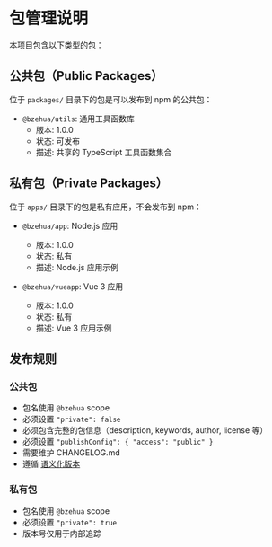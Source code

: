 # 包管理说明

本项目包含以下类型的包：

## 公共包（Public Packages）

位于 `packages/` 目录下的包是可以发布到 npm 的公共包：

- `@bzehua/utils`: 通用工具函数库
  - 版本: 1.0.0
  - 状态: 可发布
  - 描述: 共享的 TypeScript 工具函数集合

## 私有包（Private Packages）

位于 `apps/` 目录下的包是私有应用，不会发布到 npm：

- `@bzehua/app`: Node.js 应用
  - 版本: 1.0.0
  - 状态: 私有
  - 描述: Node.js 应用示例

- `@bzehua/vueapp`: Vue 3 应用
  - 版本: 1.0.0
  - 状态: 私有
  - 描述: Vue 3 应用示例

## 发布规则

### 公共包

- 包名使用 `@bzehua` scope
- 必须设置 `"private": false`
- 必须包含完整的包信息（description, keywords, author, license 等）
- 必须设置 `"publishConfig": { "access": "public" }`
- 需要维护 CHANGELOG.md
- 遵循 [语义化版本](https://semver.org/lang/zh-CN/)

### 私有包

- 包名使用 `@bzehua` scope
- 必须设置 `"private": true`
- 版本号仅用于内部追踪
